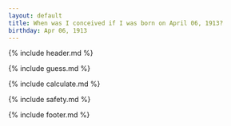 ```yaml
---
layout: default
title: When was I conceived if I was born on April 06, 1913?
birthday: Apr 06, 1913
---
```


{% include header.md %}

{% include guess.md %}

{% include calculate.md %}

{% include safety.md %}

{% include footer.md %}



